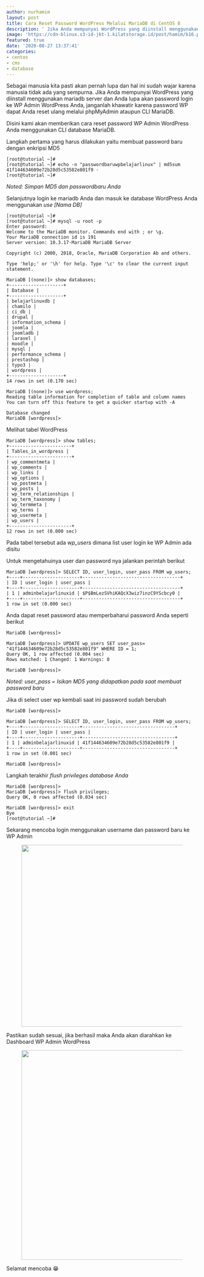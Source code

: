 ```yaml
---
author: nurhamim
layout: post
title: Cara Reset Password WordPress Melalui MariaDB di CentOS 8
description: ' Jika Anda mempunyai WordPress yang diinstall menggunakan mariadb server dan Anda lupa akan password login ke WP Admin WordPress Anda, janganlah khawatir karena password WP dapat Anda reset ulang melalui phpMyAdmin ataupun CLI MariaDB'
image: 'https://cdn-blinux.s3-id-jkt-1.kilatstorage.id/post/hamim/b16.png'
featured: true
date: '2020-08-27 13:37:41'
categories:
- centos
- cms
- database
---
```


Sebagai manusia kita pasti akan pernah lupa dan hal ini sudah wajar karena manusia tidak ada yang sempurna. Jika Anda mempunyai WordPress yang diinstall menggunakan mariadb server dan Anda lupa akan password login ke WP Admin WordPress Anda, janganlah khawatir karena password WP dapat Anda reset ulang melalui phpMyAdmin ataupun CLI MariaDB.

Disini kami akan memberikan cara reset password WP Admin WordPress Anda menggunakan CLI database MariaDB.

Langkah pertama yang harus dilakukan yaitu membuat password baru dengan enkripsi MD5

    [root@tutorial ~]#
    [root@tutorial ~]# echo -n "passwordbaruwpbelajarlinux" | md5sum
    41f144634609e72b28d5c53582e801f9 -
    [root@tutorial ~]#

_Noted: Simpan MD5 dan passwordbaru Anda_

Selanjutnya login ke mariadb Anda dan masuk ke database WordPress Anda menggunakan _use [Nama DB]_

    [root@tutorial ~]#
    [root@tutorial ~]# mysql -u root -p
    Enter password:
    Welcome to the MariaDB monitor. Commands end with ; or \g.
    Your MariaDB connection id is 191
    Server version: 10.3.17-MariaDB MariaDB Server
    
    Copyright (c) 2000, 2018, Oracle, MariaDB Corporation Ab and others.
    
    Type 'help;' or '\h' for help. Type '\c' to clear the current input statement.
    
    MariaDB [(none)]> show databases;
    +--------------------+
    | Database |
    +--------------------+
    | belajarlinuxdb |
    | chamilo |
    | ci_db |
    | drupal |
    | information_schema |
    | joomla |
    | joomladb |
    | laravel |
    | moodle |
    | mysql |
    | performance_schema |
    | prestashop |
    | typo3 |
    | wordpress |
    +--------------------+
    14 rows in set (0.170 sec)
    
    MariaDB [(none)]> use wordpress;
    Reading table information for completion of table and column names
    You can turn off this feature to get a quicker startup with -A
    
    Database changed
    MariaDB [wordpress]>

Melihat tabel WordPress

    MariaDB [wordpress]> show tables;
    +-----------------------+
    | Tables_in_wordpress |
    +-----------------------+
    | wp_commentmeta |
    | wp_comments |
    | wp_links |
    | wp_options |
    | wp_postmeta |
    | wp_posts |
    | wp_term_relationships |
    | wp_term_taxonomy |
    | wp_termmeta |
    | wp_terms |
    | wp_usermeta |
    | wp_users |
    +-----------------------+
    12 rows in set (0.000 sec)

Pada tabel tersebut ada _wp\_users_ dimana list user login ke WP Admin ada disitu

Untuk mengetahuinya user dan password nya jalankan perintah berikut

    MariaDB [wordpress]> SELECT ID, user_login, user_pass FROM wp_users;
    +----+---------------------+------------------------------------+
    | ID | user_login | user_pass |
    +----+---------------------+------------------------------------+
    | 1 | adminbelajarlinuxid | $P$BmLezSVhiKAQcX3wiz7inzC9YScbcy0 |
    +----+---------------------+------------------------------------+
    1 row in set (0.000 sec)

Anda dapat reset password atau memperbaharui password Anda seperti berikut

    MariaDB [wordpress]>
    
    MariaDB [wordpress]> UPDATE wp_users SET user_pass= "41f144634609e72b28d5c53582e801f9" WHERE ID = 1;
    Query OK, 1 row affected (0.004 sec)
    Rows matched: 1 Changed: 1 Warnings: 0
    
    MariaDB [wordpress]>

_Noted: user\_pass = Isikan MD5 yang didapatkan pada saat membuat password baru_

Jika di select user wp kembali saat ini password sudah berubah

    MariaDB [wordpress]>
    
    MariaDB [wordpress]> SELECT ID, user_login, user_pass FROM wp_users;
    +----+---------------------+----------------------------------+
    | ID | user_login | user_pass |
    +----+---------------------+----------------------------------+
    | 1 | adminbelajarlinuxid | 41f144634609e72b28d5c53582e801f9 |
    +----+---------------------+----------------------------------+
    1 row in set (0.001 sec)
    
    MariaDB [wordpress]>

Langkah terakhir _flush privileges database Anda_

    MariaDB [wordpress]>
    MariaDB [wordpress]> flush privileges;
    Query OK, 0 rows affected (0.034 sec)
    
    MariaDB [wordpress]> exit
    Bye
    [root@tutorial ~]#

Sekarang mencoba login menggunakan username dan password baru ke WP Admin

<figure class="wp-block-image size-large"><img loading="lazy" width="1024" height="478" src="/content/images/wordpress/2020/08/image-100-1024x478.png" alt="" class="wp-image-351" srcset="/content/images/wordpress/2020/08/image-100-1024x478.png 1024w, /content/images/wordpress/2020/08/image-100-300x140.png 300w, /content/images/wordpress/2020/08/image-100-768x359.png 768w, /content/images/wordpress/2020/08/image-100.png 1353w" sizes="(max-width: 1024px) 100vw, 1024px"></figure>

Pastikan sudah sesuai, jika berhasil maka Anda akan diarahkan ke Dashboard WP Admin WordPress

<figure class="wp-block-image size-large"><img loading="lazy" width="1024" height="551" src="/content/images/wordpress/2020/08/image-101-1024x551.png" alt="" class="wp-image-352" srcset="/content/images/wordpress/2020/08/image-101-1024x551.png 1024w, /content/images/wordpress/2020/08/image-101-300x161.png 300w, /content/images/wordpress/2020/08/image-101-768x413.png 768w, /content/images/wordpress/2020/08/image-101.png 1355w" sizes="(max-width: 1024px) 100vw, 1024px"></figure>

Selamat mencoba 😁